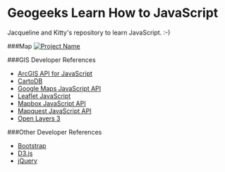 Geogeeks Learn How to JavaScript
=======
Jacqueline and Kitty's repository to learn JavaScript. :-)

###Map
<a href="#"><img src="https://cloud.githubusercontent.com/assets/5023024/4987889/95a33d2a-691f-11e4-9d38-0b173859934e.png" alt="Project Name"></a>

###GIS Developer References
<ul><li><a href="https://developers.arcgis.com/javascript/">ArcGIS API for JavaScript</a></li>
<li><a href="http://cartodb.com/develop/">CartoDB</a></li>
<li><a href="https://developers.google.com/maps/documentation/javascript/">Google Maps JavaScript API</a></li>
<li><a href="http://leafletjs.com/">Leaflet JavaScript</a></li>
<li><a href="https://www.mapbox.com/mapbox.js/api/">Mapbox JavaScript API</a></li>
<li><a href="http://developer.mapquest.com/web/products/featured/javascript">Mapquest JavaScript API</a></li>
<li><a href="http://openlayers.org/">Open Layers 3</a></li></ul>

###Other Developer References
<ul><li><a href="http://getbootstrap.com/">Bootstrap</a></li>
<li><a href="http://d3js.org/">D3.js</a></li>
<li><a href="http://jquery.com/">jQuery</a></li></ul>
